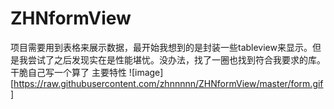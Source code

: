 # ZHNformView
项目需要用到表格来展示数据，最开始我想到的是封装一些tableview来显示。但是我尝试了之后发现实在是性能堪忧。没办法，找了一圈也找到符合我要求的库。干脆自己写一个算了
主要特性
![image][https://raw.githubusercontent.com/zhnnnnn/ZHNformView/master/form.gif]

